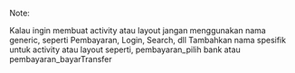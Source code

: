 Note:

Kalau ingin membuat activity atau layout jangan menggunakan nama generic, seperti Pembayaran, Login, Search, dll
Tambahkan nama spesifik untuk activity atau layout seperti, pembayaran_pilih bank atau pembayaran_bayarTransfer